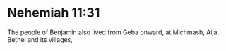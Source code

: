 # Nehemiah 11:31

The people of Benjamin also lived from Geba onward, at Michmash, Aija, Bethel and its villages,

